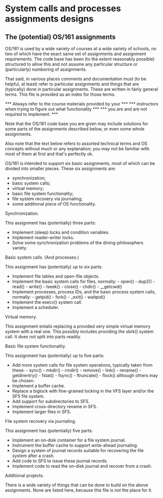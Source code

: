 # System calls and processes assignments designs

The (potential) OS/161 assignments
----------------------------------

OS/161 is used by a wide variety of courses at a wide variety of
schools, no two of which have the exact same set of assignments and
assignment requirements. The code base has been (to the extent
reasonably possible) structured to allow this and not assume any
particular structure or (particularly) numbering of assignments.

That said, in various places comments and documentation must (to be
helpful, at least) refer to particular assignments and things that are
(typically) done in particular assignments. These are written in
fairly general terms. This file is provided as an index for those
terms.

***  Always refer to the course materials provided by your     ***
***  instructors when trying to figure out what functionality  ***
***  you are and are not required to implement.                ***

Note that the OS/161 code base you are given may include solutions for
some parts of the assignments described below, or even some whole
assignments.

Also note that the text below refers to assorted technical terms and
OS concepts without much or any explanation; you may not be familiar
with most of them at first and that's perfectly ok.


OS/161 is intended to support six basic assignments, most of which can
be divided into smaller pieces. These six assignments are:

   - synchronization;
   - basic system calls;
   - virtual memory;
   - basic file system functionality;
   - file system recovery via journaling;
   - some additional piece of OS functionality.


Synchronization.

This assignment has (potentially) three parts:
   - Implement (sleep) locks and condition variables.
   - Implement reader-writer locks.
   - Solve some synchronization problems of the dining-philosophers
     variety.


Basic system calls. (And processes.)

This assignment has (potentially) up to six parts:
   - Implement file tables and open-file objects.
   - Implement the basic system calls for files, normally:
	- open()
	- dup2()
	- read()
	- write()
	- lseek()
	- close()
	- chdir()
	- __getcwd()
   - Implement processes, process IDs, and the basic process system
     calls, normally:
	- getpid()
	- fork()
	- _exit()
	- waitpid()
   - Implement the execv() system call.
   - Implement a scheduler.


Virtual memory.

This assignment entails replacing a provided very simple virtual
memory system with a real one. This possibly includes providing the
sbrk() system call. It does not split into parts readily.


Basic file system functionality.

This assignment has (potentially) up to five parts:
   - Add more system calls for file system operations, typically taken
     from these:
	- sync()
	- mkdir()
	- rmdir()
	- remove()
	- link()
	- rename()
	- getdirentry()
	- fstat()
	- fsync()
	- ftruncate()
	- flock()
     although others may be chosen.
   - Implement a buffer cache.
   - Replace a biglock with fine-grained locking in the VFS layer
     and/or the SFS file system.
   - Add support for subdirectories to SFS.
   - Implement cross-directory rename in SFS.
   - Implement larger files in SFS.


File system recovery via journaling.

This assignment has (potentially) five parts:
   - Implement an on-disk container for a file system journal.
   - Instrument the buffer cache to support write-ahead journaling.
   - Design a system of journal records suitable for recovering the
     file system after a crash.
   - Add code to SFS to issue these journal records.
   - Implement code to read the on-disk journal and recover from a
     crash.


Additional projects.

There is a wide variety of things that can be done to build on the
above assignments. None are listed here, because this file is not
the place for it.
